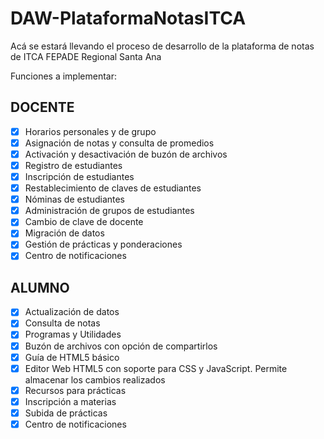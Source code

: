 # DAW-PlataformaNotasITCA
 Acá se estará llevando el proceso de desarrollo de la plataforma de notas de ITCA FEPADE Regional Santa Ana

Funciones a implementar:

## DOCENTE
- [X] Horarios personales y de grupo
- [X] Asignación de notas y consulta de promedios
- [X] Activación y desactivación de buzón de archivos
- [X] Registro de estudiantes
- [X] Inscripción de estudiantes
- [X] Restablecimiento de claves de estudiantes
- [X] Nóminas de estudiantes
- [X] Administración de grupos de estudiantes
- [X] Cambio de clave de docente
- [X] Migración de datos  
- [X] Gestión de prácticas y ponderaciones
- [X] Centro de notificaciones

## ALUMNO 
- [X] Actualización de datos
- [X] Consulta de notas
- [X] Programas y Utilidades
- [X] Buzón de archivos con opción de compartirlos
- [X] Guía de HTML5 básico
- [X] Editor Web HTML5 con soporte para CSS y JavaScript. Permite almacenar los cambios realizados
- [X] Recursos para prácticas
- [X] Inscripción a materias
- [X] Subida de prácticas
- [X] Centro de notificaciones 
